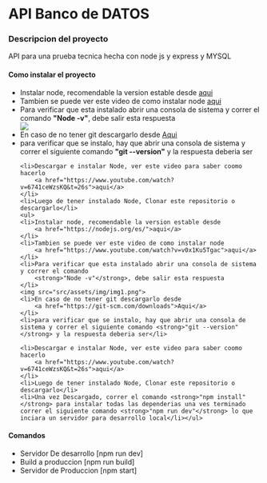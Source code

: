 <h1>API Banco de DATOS  </h1>

<h3>Descripcion del proyecto</h3>
<p>API para una prueba tecnica hecha con node js y express y MYSQL</p>

<h4>Como instalar el proyecto</h4>
<ul>
    <li>Instalar node, recomendable la version estable desde 
        <a href="https://nodejs.org/es/">aqui</a>
    </li>
    <li>Tambien se puede ver este video de como instalar node
        <a href="https://www.youtube.com/watch?v=v0x1Ku5Tgac">aqui</a>
    </li>
    <li>Para verificar que esta instalado abrir una consola de sistema y correr el comando 
        <strong>"Node -v"</strong>, debe salir esta respuesta
    </li>
    <img src="src/assets/img/img1.png">
    <li>En caso de no tener git descargarlo desde 
        <a href="https://git-scm.com/downloads">Aqui</a>
    </li>
    <li>para verificar que se instalo, hay que abrir una consola de sistema y correr el siguiente comando <strong>"git --version"</strong> y la respuesta deberia ser</li>

    <li>Descargar e instalar Node, ver este video para saber coomo hacerlo 
        <a href="https://www.youtube.com/watch?v=6741ceWzsKQ&t=26s">aqui</a>
    </li>
    <li>Luego de tener instalado Node, Clonar este repositorio o descargarlo</li>
    <ul>
    <li>Instalar node, recomendable la version estable desde 
        <a href="https://nodejs.org/es/">aqui</a>
    </li>
    <li>Tambien se puede ver este video de como instalar node
        <a href="https://www.youtube.com/watch?v=v0x1Ku5Tgac">aqui</a>
    </li>
    <li>Para verificar que esta instalado abrir una consola de sistema y correr el comando 
        <strong>"Node -v"</strong>, debe salir esta respuesta
    </li>
    <img src="src/assets/img/img1.png">
    <li>En caso de no tener git descargarlo desde 
        <a href="https://git-scm.com/downloads">Aqui</a>
    </li>
    <li>para verificar que se instalo, hay que abrir una consola de sistema y correr el siguiente comando <strong>"git --version"</strong> y la respuesta deberia ser</li>

    <li>Descargar e instalar Node, ver este video para saber coomo hacerlo 
        <a href="https://www.youtube.com/watch?v=6741ceWzsKQ&t=26s">aqui</a>
    </li>
    <li>Luego de tener instalado Node, Clonar este repositorio o descargarlo</li>
    <li>Una vez Descargado, correr el comando <strong>"npm install"</strong> para instalar todas las dependerias una ves terminado correr el siguiente comando <strong>"npm run dev"</strong> lo que inciara un servidor para desarrollo local</li></ul>
</ul>

<h4>Comandos</h4>
<ul>
    <li>Servidor De desarrollo [npm run dev]    </li>
    <li>Build a produccion [npm run build]</li>
    <li>Servidor de Produccion [npm start]</li>
</ul>
